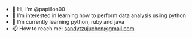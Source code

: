 - 👋 Hi, I’m @papillon00
- 👀 I’m interested in learning how to perform data analysis usiing python
- 🌱 I’m currently learning python, ruby and java
- 📫 How to reach me: sandytzujuchen@gmail.com

<!---
papillon00/papillon00 is a ✨ special ✨ repository because its `README.md` (this file) appears on your GitHub profile.
You can click the Preview link to take a look at your changes.
--->
